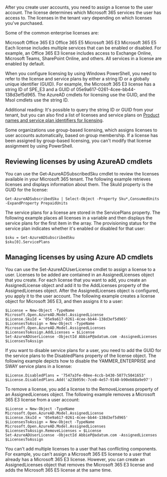 After you create user accounts, you need to assign a license to the user account. The license determines which Microsoft 365 services the user has access to. The licenses in the tenant vary depending on which licenses you've purchased.

Some of the common enterprise licenses are:

Microsoft Office 365 E3
Office 365 E5
Microsoft 365 E3
Microsoft 365 E5
Each license includes multiple services that can be enabled or disabled. For example, an Office 365 E3 license includes access to Exchange Online, Microsoft Teams, SharePoint Online, and others. All services in a license are enabled by default.

When you configure licensing by using Windows PowerShell, you need to refer to the license and service plans by either a string ID or a globally unique identifier (GUID). For example, the Microsoft 365 E3 license has a string ID of SPE_E3 and a GUID of 05e9a617-0261-4cee-bb44-138d3ef5d965. The AzureAD cmdlets for licensing use the GUID, and the Msol cmdlets use the string ID.

Additional reading: It's possible to query the string ID or GUID from your tenant, but you can also find a list of licenses and service plans on [Product names and service plan identifiers for licensing](https://learn.microsoft.com/en-us/azure/active-directory/enterprise-users/licensing-service-plan-reference).

Some organizations use group-based licensing, which assigns licenses to user accounts automatically, based on group membership. If a license has been assigned by group-based licensing, you can't modify that license assignment by using PowerShell.

## Reviewing licenses by using AzureAD cmdlets
You can use the Get-AzureADSubscribedSku cmdlet to review the licenses available in your Microsoft 365 tenant. The following example retrieves licenses and displays information about them. The SkuId property is the GUID for the license:

``` pwsh
Get-AzureADSubscribedSku | Select-Object -Property Sku*,ConsumedUnits -ExpandProperty PrepaidUnits
```

The service plans for a license are stored in the ServicePlans property. The following example places all licenses in a variable and then displays the service plans for the first item in the array. The provisioning status for the service plan indicates whether it's enabled or disabled for that user:

``` pwsh
$sku = Get-AzureADSubscribedSku
$sku[0].ServicePlans
```

## Managing licenses by using Azure AD cmdlets
You can use the Set-AzureADUserLicense cmdlet to assign a license to a user. Licenses to be added are contained in an AssignedLicenses object that you create. For each license that you want to add, you create an AssignedLicense object and add it to the AddLicenses property of the AssignedLicenses object. After the AssignedLicenses object is configured, you apply it to the user account. The following example creates a license object for Microsoft 365 E3, and then assigns it to a user:

``` pwsh
$License = New-Object -TypeName Microsoft.Open.AzureAD.Model.AssignedLicense
$License.SkuId = '05e9a617-0261-4cee-bb44-138d3ef5d965'
$LicensesToAssign = New-Object -TypeName Microsoft.Open.AzureAD.Model.AssignedLicenses
$LicensesToAssign.AddLicenses = $License
Set-AzureADUserLicense -ObjectId AbbieP@adatum.com -AssignedLicenses $LicensesToAssign
```

If you want to disable service plans for a user, you need to add the GUID for the service plans to the DisabledPlans property of the license object. The following example depicts how to disable the YAMMER_ENTERPRISE and SWAY service plans in a license:

``` pwsh
$License.DisabledPlans = '7547a3fe-08ee-4ccb-b430-5077c5041653'
$License.DisabledPlans.Add('a23b959c-7ce8-4e57-9140-b90eb88a9e97')
```

To remove a license, you add a license to the RemoveLicenses property of an AssignedLicenses object. The following example removes a Microsoft 365 E3 license from a user account:

``` pwsh
$License = New-Object -TypeName Microsoft.Open.AzureAD.Model.AssignedLicense
$License.SkuId = '05e9a617-0261-4cee-bb44-138d3ef5d965'
$LicensesToAssign = New-Object -TypeName Microsoft.Open.AzureAD.Model.AssignedLicenses
$LicensesToAssign.RemoveLicenses = $License
Set-AzureADUserLicense -ObjectId AbbieP@adatum.com -AssignedLicenses $LicensesToAssign
```

You can't add multiple licenses to a user that has conflicting components. For example, you can't assign a Microsoft 365 E5 license to a user that already has a Microsoft 365 E3 license. However, you can create an AssignedLicenses object that removes the Microsoft 365 E3 license and adds the Microsoft 365 E5 license at the same time.     